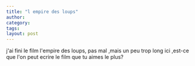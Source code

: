 ```yaml
---
title: "l empire des loups"
author:
category: 
tags: 
layout: post
---
```

j'ai  fini  le  film  l'empire  des  loups,  pas  mal  ,mais  un  peu  trop  long
ici  ,est-ce que  l'on peut  ecrire  le   film  que  tu  aimes  le   plus?

